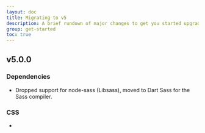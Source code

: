 ```yaml
---
layout: doc
title: Migrating to v5
description: A brief rundown of major changes to get you started upgrading.
group: get-started
toc: true
---
```


## v5.0.0

### Dependencies
- Dropped support for node-sass (Libsass), moved to Dart Sass for the Sass compiler.

### CSS
-